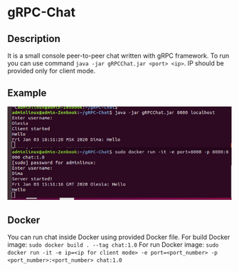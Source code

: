 # gRPC-Chat
## Description
It is a small console peer-to-peer chat written with gRPC framework.
To run you can use command `java -jar gRPCChat.jar <port> <ip>`. IP should be provided only for client mode.

## Example
![](https://github.com/DmiitriyJarosh/gRPC-Chat/raw/master/example.png)

## Docker
You can run chat inside Docker using provided Docker file.
For build Docker image: `sudo docker build . --tag chat:1.0`
For run Docker image: `sudo docker run -it -e ip=<ip for client mode> -e port=<port_number> -p <port_number>:<port_number> chat:1.0`
